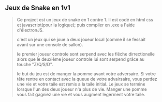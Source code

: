 **Jeux de Snake en 1v1**
---

>  Ce project est un jeux de snake en 1 contre 1. Il est codé en html css et javascript(pour la logique); puis compiler en .exe a l'aide d'électronJS.
>  
>  c'est un jeux qui se joue a deux joueur local (comme il se fessait avant sur une console de sallon).
>  
>  le premier joueur controle sont serpend avec les flêche dirrectionelle alors que le deuxième joueur controle lui sont serpend grâce au touche "Z/Q/S/D".
>  
>  le but du jeu est de manger la pomme avant votre adversaire. Si votre tête rentre en contact avec la queue de votre advairsaire, vous perdez une vie et votre taile est remis a la taile initial. Le jeux se termine lorsque l'un des deux joueur n'a plus de vie. Manger une pomme vous fait gagniez une vie et vous augment legerment votre taile.
